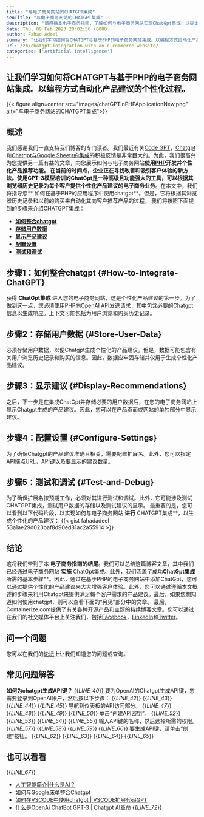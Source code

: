 ```yaml
---
title: "与电子商务网站的CHATGPT集成" 
seoTitle: "与电子商务网站的CHATGPT集成" 
description: "请遵循本电子商务指南，了解如何与电子商务网站实现ChatGpt集成，以提出个性化的产品建议。" 
date: Thu, 09 Feb 2023 20:02:56 +0000
author: Fahad Adeel
summary: "让我们学习如何将CHATGPT与基于PHP的电子商务网站集成。以编程方式自动化产品建议的个性化过程。" 
url: /zh/chatgpt-integration-with-an-e-commerce-website/
categories: ['Artificial intelligence']
---
```


## 让我们学习如何将CHATGPT与基于PHP的电子商务网站集成。以编程方式自动化产品建议的个性化过程。

{{< figure align=center src="images/chatGPTinPHPApplicationNew.png" alt="与电子商务网站的CHATGPT集成">}}


## 概述
我们感谢我们一直支持我们博客的专门读者。我们最近有关[Code GPT][1]，[Chatgpt][2]和[Chatgpt与Google Sheets的集成][3]的积极反馈是非常巨大的。为此，我们很高兴为您提供另一篇有益的文章，向您展示如何与电子商务网站**使用[PHP][4]开发并个性化产品推荐功能。
在当前的时间点，企业正在寻找改善和吸引客户体验的新方法。使用GPT-3模型培训的ChatGpt是一种高级且功能强大的工具，可以根据其 **浏览器历史记录**为每个客户提供个性化产品建议的电子商务业务**。在本文中，我们将指导您** 如何在基于PHP的应用程序中使用chatgpt**。但是，它将根据其浏览器历史记录和以前的购买来自动化其向客户推荐产品的过程。
我们将按照下面提到的步骤来介绍CHATGPT集成：
* [ **如何整合chatgpt** ][5]
* [ **存储用户数据** ][6]
* [ **显示产品建议** ][7]
* [ **配置设置** ][8]
* [ **测试和调试** ][9]

## 步骤1：如何整合chatgpt {#How-to-Integrate-ChatGPT}

获得 **ChatGpt集成** 进入您的电子商务网站，这是个性化产品建议的第一步。为了做到这一点，您必须使用PHP向[OpenAI API][10]发送请求，其中包含必要的Chatgpt信息以生成响应。上下文可能包括为用户浏览和购买历史记录。

## 步骤2：存储用户数据 {#Store-User-Data}

必须存储用户数据，以便Chatgpt生成个性化的产品建议。但是，数据可能包含有关用户浏览历史记录和购买的信息。因此，数据应牢固存储并仅用于生成个性化产品建议。

## 步骤3：显示建议 {#Display-Recommendations}

之后，下一步是在集成ChatGpt并存储必要的用户数据后，在您的电子商务网站上显示Chatgpt生成的产品建议。因此，您可以在产品页面或网站的单独部分中显示建议。

## 步骤4：配置设置 {#Configure-Settings}

为了确保Chatgpt的产品建议准确且相关，需要配置扩展名。此外，您可以指定API端点URL，API键以及要显示的建议数量。

## 步骤5：测试和调试 {#Test-and-Debug}

为了确保扩展名按预期工作，必须对其进行测试和调试。此外，它可能涉及测试CHATGPT集成，测试用户数据的存储以及测试建议的显示。
最重要的是，您可以看到以下代码片段，以实现如何与电子商务网站 **进行** CHATGPT集成**，以生成个性化的产品建议：
{{< gist fahadadeel 53a1ae29d023baf8d90ed81ac2a55914 >}}

## 结论
这将我们带到了本 **电子商务指南的结尾**。我们可以总结这篇博客文章，其中我们已经通过电子商务网站 **实施** ChatGpt集成。此外，我们涵盖了成功**ChatGpt集成** 所需的基本步骤**。因此，通过在基于PHP的电子商务网站中添加ChatGpt，您可以通过提供个性化的产品建议来大大增强客户体验。此外，您可以通过遵循本文概述的步骤来利用Chatgpt来提供满足每个客户需求的产品建议。最后，如果您想知道如何使用chatgpt，则可以查看下面的“另见”部分中的文章。
最后，Containerize.com提供了有关各种开源产品和主题的持续博客文章。您可以通过在我们的社交媒体平台上关注我们，包括[Facebook][11]，[LinkedIn][12]和[Twitter][13]。

## 问一个问题
您可以在我们的[论坛][14]上让我们知道您的问题或查询。

## 常见问题解答
**如何为chatgpt生成API键？**
{{_LINE_40_}}
  要为OpenAI的Chatgpt生成API键，您需要登录到OpenAI帐户，然后按以下步骤：
{{_LINE_42_}}
{{_LINE_43_}}
{{_LINE_44_}}
{{_LINE_45_}}
      导航到仪表板的API访问部分。
{{_LINE_47_}}
{{_LINE_48_}}
{{_LINE_49_}}
{{_LINE_50_}}
      单击“创建API密钥”。
{{_LINE_52_}}
{{_LINE_53_}}
{{_LINE_54_}}
{{_LINE_55_}}
      输入API键的名称，然后选择所需的权限。
{{_LINE_57_}}
{{_LINE_58_}}
{{_LINE_59_}}
{{_LINE_60_}}
      要生成API键，请单击“创建”按钮。
{{_LINE_62_}}
{{_LINE_63_}}
{{_LINE_64_}}
{{_LINE_65_}}

## 也可以看看
{{_LINE_67_}}
  * [人工智能简介|什么是AI？][15]
  * [如何与Google床单整合Chatgpt][3]
  * [如何在VSCODE中使用chatgpt | VSCODE扩展代码GPT][1]
  * [什么是OpenAi ChatBot GPT-3 | Chatgpt AI革命][2]
{{_LINE_72_}}



[1]: https://blog.containerize.com/artificial-intelligence/how-to-use-chatgpt-in-vscode-the-vscode-extension-codegpt/
[2]: https://blog.containerize.com/artificial-intelligence/what-is-openai-chatbot-gpt-3-chatgpt-an-ai-revolution/
[3]: https://blog.containerize.com/artificial-intelligence/integrate-chatgpt-with-google-sheets/
[4]: https://www.php.net/
[5]: #How-to-Integrate-ChatGPT
[6]: #Store-User-Data
[7]: #Display-Recommendations
[8]: #Configure-Settings
[9]: #Test-and-Debug
[10]: https://platform.openai.com/account/api-keys
[11]: https://web.facebook.com/containerize
[12]: https://www.linkedin.com/company/containerize/
[13]: https://twitter.com/containerize_co
[14]: https://forum.containerize.com/
[15]: https://blog.containerize.com/artificial-intelligence/an-introduction-to-artificial-intelligence-what-is-ai/
